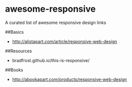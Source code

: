 # awesome-responsive
A curated list of awesome responsive design links

##Basics
- http://alistapart.com/article/responsive-web-design

##Resources
- bradfrost.github.io/this-is-responsive/

##Books
- http://abookapart.com/products/responsive-web-design
